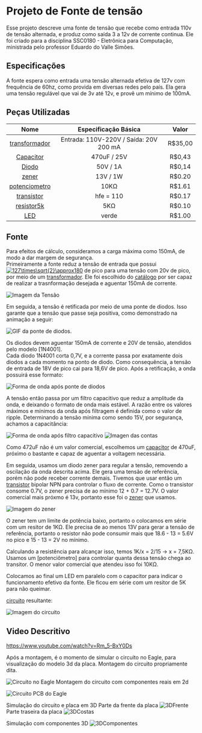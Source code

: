 # Projeto de Fonte de tensão
Esse projeto descreve uma fonte de tensão que recebe como entrada 110v de tensão alternada, e produz como saída 3 a 12v de corrente continua. Ele foi criado para a disciplina SSC0180 - Eletrônica para Computação, ministrada pelo professor Eduardo do Valle Simões.

## Especificações
 A fonte espera como entrada uma tensão alternada efetiva de 127v com frequência de 60hz, como provida em diversas redes pelo país. Ela gera uma tensão regulável que vai de 3v até 12v, e provê um mínimo de 100mA. 
 
## Peças Utilizadas

| Nome | Especificação Básica | Valor |
| :---: | :---: | :---: |
| [transformador] | Entrada: 110V-220V / Saída: 20V 200 mA | R$35,00 |
| [Capacitor] | 470uF / 25V | R$0,43 |
| [Diodo] | 50V / 1A | R$0,14 |
| [zener] | 13V / 1W | R$0.20 |
| [potenciometro] | 10KΩ | R$1.61 |
| [transistor] |  hfe = 110 | R$0.17 |
| [resistor5k] | 5KΩ | R$0.10 |
| [LED] | verde |  R$1.00 |

## Fonte
Para efeitos de cálculo, consideramos a carga máxima como 150mA, de modo a dar margem de segurança.  
Primeiramente a fonte reduz a tensão de entrada que possui <a href="https://www.codecogs.com/eqnedit.php?latex=\inline&space;\bg_white&space;127\times\sqrt{2}\approx180" target="_blank"><img src="https://latex.codecogs.com/png.latex?\inline&space;\bg_white&space;127\times\sqrt{2}\approx180" title="127\times\sqrt{2}\approx180" /></a> de pico para uma tensão com 20v de pico, por meio de um [transformador]. Ele foi escolhido do [catálogo](http://www.transformadoreslider.com.br/catalogo/catalogo.pdf) por ser capaz de realizar a trasnformação desejada e aguentar 150mA de corrente.

![Imagem da Tensão](https://raw.githubusercontent.com/joao-vta/SSC180-fonte/main/imagens/tensaoAlternada127v.png)

Em seguida, a tensão é retificada por meio de uma ponte de diodos. Isso garante que a tensão que passe seja positiva, como demonstrado na animação a seguir: 

![GIF da ponte de diodos](https://i.pinimg.com/originals/b0/fe/d2/b0fed20dce97fc8b666fffbb4843afae.gif). 

Os diodos devem aguentar 150mA de corrente e 20V de tensão, atendidos pelo modelo [1N4001].  
Cada diodo 1N4001 corta 0,7V, e a corrente passa por exatamente dois diodos a cada momento na ponto de diodo. Como consequência, a tensão de entrada de 18V de pico cai para 18,6V de pico. Após a retificação, a onda possuirá esse formato:

![Forma de onda após ponte de diodos](https://raw.githubusercontent.com/joao-vta/SSC180-fonte/main/imagens/cmpletaRetificada.png)

A tensão então passa por um filtro capacitivo que reduz a amplitude da onda, e deixando o formato de onda mais estável. A razão entre os valores máximos e mínimos da onda após filtragem é definida como o valor de ripple.
Determinando a tensão mínima como sendo 15V, por segurança, achamos a capacitância:

![Forma de onda após filtro capacitivo](https://raw.githubusercontent.com/joao-vta/SSC180-fonte/main/imagens/ripple.png) ![Imagen das contas](https://raw.githubusercontent.com/joao-vta/SSC180-fonte/main/imagens/contasExp.png)

Como 472uF não é um valor comercial, escolhemos um [capacitor] de 470uF, próximo o bastante e capaz de aguentar a voltagem necessária.

Em seguida, usamos um diodo zener para regular a tensão, removendo a oscilação da onda descrita acima. Ele gera uma tensão de referência, porém não pode receber corrente demais. Tivemos que usar então um [transistor] bipolar NPN para controlar o fluxo de corrente. Como o transistor consome 0.7V, o zener precisa de ao mínimo 12 + 0.7 = 12.7V. O valor comercial mais próxmo é 13v, portanto esse foi o [zener] que usamos.

![Imagem do zener](https://raw.githubusercontent.com/joao-vta/SSC180-fonte/main/imagens/zener.png)

O zener tem um limite de potência baixo, portanto o colocamos em série com um resitor de 1KΩ. Ele precisa de ao menos 13V para gerar a tensão de referência, portanto o resistor não pode consumir mais que 18.6 - 13 = 5.6V no pico e 15 - 13 = 2V no mínimo.

Calculando a resistência para alcançar isso, temos 1K/x = 2/15 -> x = 7,5KΩ. Usamos um [potenciômetro] para controlar quanta dessa tensão chega ao transitor. O menor valor comercial que atendeu isso foi 10KΩ.

Colocamos ao final um LED em paralelo com o capacitor para indicar o funcionamento efetivo da fonte. Ele ficou em série com um resitor de 5K para não queimar.

[circuito] resultante:

![Imagem do circuito](https://raw.githubusercontent.com/joao-vta/SSC180-fonte/main/imagens/circuito.png)


## Video Descritivo

https://www.youtube.com/watch?v=Rm_5-BxY0Ds

[circuito]: http://falstad.com/circuit/circuitjs.html?ctz=CQAgjCAMB0l3BWcA2aAOMB2ALGXyEw1sESQFJyRsBmcgUwFowwAoAdxEezRAE5kKfoMgcuPEACZJ2IdNmiAKnJkhksgVGpRoYSHx1g++zDWR9M6sMlNokjSbDtpIaU30nI0aY5iZg6GD5gsXVhcGwNEVYAN3FeeXjwyghkFJctShgEMU1rSk1JBGjOQuKpVSKS8A8UFNrNUU4wxLxZRNEAYwqonqlyrNg4bExwNF1cTEgaSBtLGz5eGDg2TklMSXCaSQLogBNw-Ijezb36ADMAQwBXABsAF1YDvLTjvtOLm4ent9bao4+VzujwObUO-1egK+j0420oVRANGI-WiACdETstpijil4KwaLIAF70AB29FRzDoEDA0EweBoCEkGA8GHgkiYo3hQ3gPN5yIC4FYhIx8PKcLqUhAxLJFICrHu1GsEp4KVeKS4WHQUyRFjQkhoU0sOnWATAkmC2AtFDNdB2lDOQO+nBVbxdjTEbsESN6TWoGQR4oRonRLqwghdQZALg9SqO2DgNU2vu9EvFOLEiQR602QbEgfK2ZRUDERk2hVU7rWFcEhfd6NrNY2EsoFDgrGsOabAKbWZADuhjFu9FBmR0kFWIq2yPdWFkKYR8dV6r08B0SAASvQAM4ASy390uJM69FYAHsKmoFNR9AZlvBLOaaHwSDQzUg73ALARkEUtDnNjQrBAA

Após a montagem, é o momento de simular o circuito no Eagle, para visualização do modelo 3d da placa.
Montagem do circuito propriamente dita.

![Circuito no Eagle](https://github.com/joao-vta/SSC180-fonte/blob/351349429a73387252af06738ec40d6fc681eb72/imagens/eagleCircuit.png)
Montagem do circuito com componentes reais em 2d

![Circuito PCB do Eagle](https://github.com/joao-vta/SSC180-fonte/blob/351349429a73387252af06738ec40d6fc681eb72/imagens/pcbModel.png)

Simulação do circuito e placa em 3D
Parte da frente da placa
![3DFrente](https://github.com/joao-vta/SSC180-fonte/blob/351349429a73387252af06738ec40d6fc681eb72/imagens/3dFrente.png)
Parte traseira da placa
![3DCostas](https://github.com/joao-vta/SSC180-fonte/blob/351349429a73387252af06738ec40d6fc681eb72/imagens/3dCostas.png)


Simulação com componentes 3D
![3DComponentes](https://github.com/joao-vta/SSC180-fonte/blob/351349429a73387252af06738ec40d6fc681eb72/imagens/3dComponentes.png)

[LED]: https://lista.mercadolivre.com.br/led-verde-5mm
[resistor5k]: https://pt.aliexpress.com/item/1005002041218051.html?aem_p4p_detail=202107211533282465907643956900009483945
[transistor]: https://www.baudaeletronica.com.br/transistor-npn-bc548.html
[potenciometro]: https://www.baudaeletronica.com.br/potenciometro-linear-de-10k-10000.html
[zener]: https://www.baudaeletronica.com.br/diodo-zener-1n4743-13v-1w.html
[transformador]: https://produto.mercadolivre.com.br/MLB-1337849996-transformador-terminais-110v220v-saida-20v-20v-200ma-_JM#position=7&search_layout=stack&type=item&tracking_id=9352b21c-9685-440a-ba31-5a1ffce72d90
[diodo]: https://www.baudaeletronica.com.br/diodo-1n4001.html
[capacitor]: https://www.baudaeletronica.com.br/capacitor-eletrolitico-470uf-25v.html
[LED]: https://produto.mercadolivre.com.br/MLB-1800876382-led-verde-difuso-5mm-50-unidades-eletrnica-arduino-_JM?searchVariation=76603521533#searchVariation=76603521533&position=4&search_layout=grid&type=item&tracking_id=8625509a-484e-4233-9323-3cc655db2cc2
